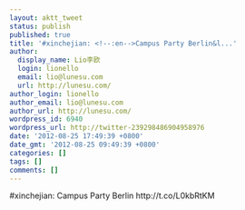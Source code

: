 ```yaml
---
layout: aktt_tweet
status: publish
published: true
title: '#xinchejian: <!--:en-->Campus Party Berlin&l...'
author:
  display_name: Lio李欧
  login: lionello
  email: lio@lunesu.com
  url: http://lunesu.com/
author_login: lionello
author_email: lio@lunesu.com
author_url: http://lunesu.com/
wordpress_id: 6940
wordpress_url: http://twitter-239298486904958976
date: '2012-08-25 17:49:39 +0800'
date_gmt: '2012-08-25 09:49:39 +0800'
categories: []
tags: []
comments: []
---
```

<p>#xinchejian: <!--:en-->Campus Party Berlin<!--:--> http://t.co/L0kbRtKM</p>
